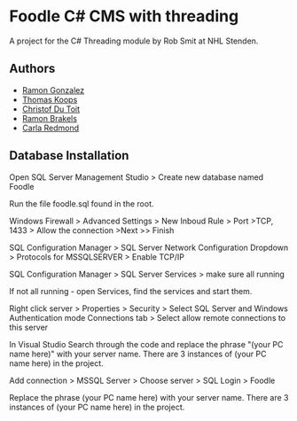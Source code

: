 
# Foodle C# CMS with threading

A project for the C# Threading module by Rob Smit at NHL Stenden.


## Authors

- [Ramon Gonzalez](https://www.github.com/Lonely-Taco)
- [Thomas Koops](https://www.github.com/ThomasK24a)
- [Christof Du Toit](https://www.github.com/Christof145)
- [Ramon Brakels](https://www.github.com/Ramonb2)
- [Carla Redmond](https://www.github.com/red-carla)



## Database Installation

Open SQL Server Management Studio > Create new database named Foodle

Run the file foodle.sql found in the root.

Windows Firewall > Advanced Settings > New Inboud Rule > Port >TCP, 1433 > Allow the connection >Next >> Finish

SQL Configuration Manager > SQL Server Network Configuration Dropdown > Protocols for MSSQLSERVER > Enable TCP/IP

SQL Configuration Manager > SQL Server Services > make sure all running

If not all running - open Services, find the services and start them.

Right click server > Properties > Security > Select SQL Server and Windows Authentication mode
Connections tab > Select allow remote connections to this server

In Visual Studio
Search through the code and replace the phrase "(your PC name here)" with your server name. There are 3 instances of (your PC name here) in the project.

Add connection > MSSQL Server > Choose server > SQL Login > Foodle

Replace the phrase (your PC name here) with your server name. There are 3 instances of (your PC name here) in the project.



